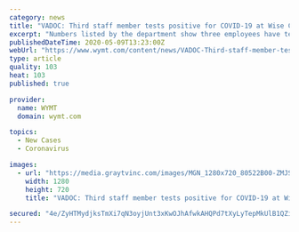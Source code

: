 ```yaml
---
category: news
title: "VADOC: Third staff member tests positive for COVID-19 at Wise County prison"
excerpt: "Numbers listed by the department show three employees have tested positive for COVID-19 at Wallens Ridge State Prison in Big Stone Gap."
publishedDateTime: 2020-05-09T13:23:00Z
webUrl: "https://www.wymt.com/content/news/VADOC-Third-staff-member-tests-positive-for-COVID-19-at-Wise-County-prison-570334751.html"
type: article
quality: 103
heat: 103
published: true

provider:
  name: WYMT
  domain: wymt.com

topics:
  - New Cases
  - Coronavirus

images:
  - url: "https://media.graytvinc.com/images/MGN_1280x720_80522B00-ZMJSF1.jpg"
    width: 1280
    height: 720
    title: "VADOC: Third staff member tests positive for COVID-19 at Wise County prison"

secured: "4e/ZyHTMydjksTmXi7qN3oyjUnt3xKwOJhAfwkAHQPd7tXyLyTepMkUlB1QZimUgCbacmqU3LFvWMnVZRhOP3yvT/ytPZXYvhzVHogKgkRULLR2Qc/UvpeGUoHuvadIJ1ogrb1ioFGH/mB23Kk+wc2+KVXhgLLnp3KKPtKL63fg9M/nuvrJiRo1J0HrQ8kElwUR8n6ZvJDOCpFok8xy3a3LqDgytjH99mdD0IiruzknwV9ADdhPbTGC/CDBFTlvu1EOP3BK6TJEalmNBclSsLWgrjFDb8WXOyTSGJ4kqGFFx0cedgA5piQXb2+cYnTAA;Bv/RFj5s5F4eotYEGQJW8Q=="
---
```


